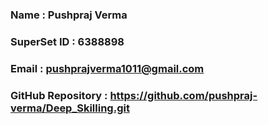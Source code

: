 ### Name : Pushpraj Verma
### SuperSet ID : 6388898
### Email : pushprajverma1011@gmail.com
### GitHub Repository : https://github.com/pushpraj-verma/Deep_Skilling.git
